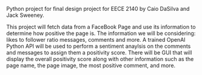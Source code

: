 Python project for final design project for EECE 2140 by Caio DaSilva and Jack Sweeney.

This project will fetch data from a FaceBook Page and use its information to determine
how positive the page is. The information we will be considering:
likes to follower ratio
messages,
comments
and more.
A trained OpenAI Python API will be used to perform a sentiment anaylsis on the comments and messages
to assign them a positivity score.
There will be GUI that will display the overall positivity score along with other information such as
the page name,
the page image,
the most positive comment,
and more.

